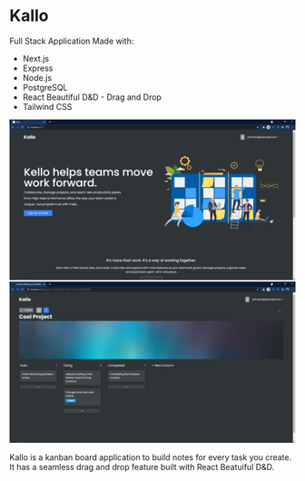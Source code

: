 # Kallo

Full Stack Application Made with:

- Next.js
- Express
- Node.js
- PostgreSQL
- React Beautiful D&D - Drag and Drop
- Tailwind CSS

<img src='./assets/kallo1.png' />

<img src='./assets/home-2.png'/>

Kallo is a kanban board application to build notes for every task you create. It has a seamless drag and drop feature built with React Beatuiful D&D.
